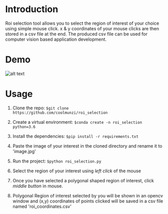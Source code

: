 # **Introduction**

Roi selection tool allows you to select the region of interest of your
choice using simple mouse click. x & y coordinates of your mouse clicks are 
then stored in a csv file at the end. The produced csv file can be used for
computer vision based application development.

# **Demo**


![alt text](demo.gif)


# **Usage**
1. Clone the repo: `$git clone https://github.com/coolmunzi/roi_selection`
   
2. Create a virtual environment: `$conda create -n roi_selection python=3.6`
3. Install the dependencies: `$pip install -r requirements.txt`
4. Paste the image of your interest in the cloned directory and rename it to 'image.jpg'
5. Run the project: `$python roi_selection.py`
6. Select the region of your interest using _left click_ of the mouse
7. Once you have selected a polygonal shaped region of interest, click _middle button_ in mouse.
8. Polygonal Region of interest selected by you will be shown in an opencv window and (x,y) coordinates
of points clicked will be saved in a csv file named 'roi_coordinates.csv'

